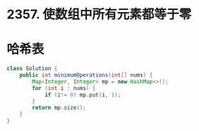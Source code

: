 # 2357. 使数组中所有元素都等于零

# 哈希表

```java
class Solution {
    public int minimumOperations(int[] nums) {
        Map<Integer, Integer> mp = new HashMap<>();
        for (int i : nums) {
            if (i!= 0) mp.put(i, 1);
        }
        return mp.size();
    }
}
```
